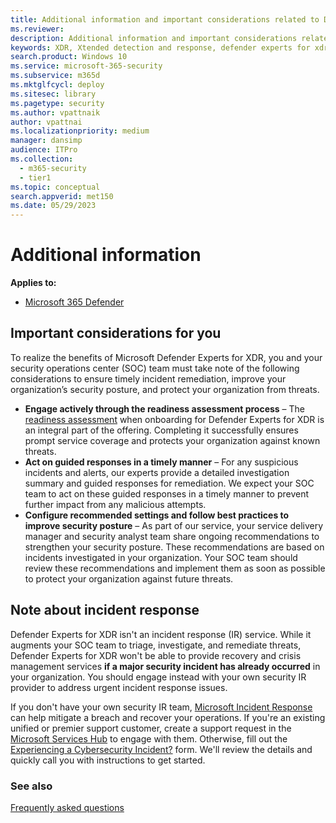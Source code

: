```yaml
---
title: Additional information and important considerations related to Defender Experts for XDR
ms.reviewer:
description: Additional information and important considerations related to Defender Experts for XDR
keywords: XDR, Xtended detection and response, defender experts for xdr, Microsoft Defender Experts for XDR, managed threat hunting, managed detection and response (MDR) service, service delivery manager, real-time visibility with XDR experts, Additional information related to XDR
search.product: Windows 10
ms.service: microsoft-365-security
ms.subservice: m365d
ms.mktglfcycl: deploy
ms.sitesec: library
ms.pagetype: security
ms.author: vpattnaik
author: vpattnai
ms.localizationpriority: medium
manager: dansimp
audience: ITPro
ms.collection:
  - m365-security
  - tier1
ms.topic: conceptual
search.appverid: met150
ms.date: 05/29/2023
---
```


# Additional information

**Applies to:**

- [Microsoft 365 Defender](https://go.microsoft.com/fwlink/?linkid=2118804)

## Important considerations for you

To realize the benefits of Microsoft Defender Experts for XDR, you and your security operations center (SOC) team must take note of the following considerations to ensure timely incident remediation, improve your organization’s security posture, and protect your organization from threats.

- **Engage actively through the readiness assessment process** – The [readiness assessment](get-started-xdr.md#run-initial-defender-experts-readiness-checks) when onboarding for Defender Experts for XDR is an integral part of the offering. Completing it successfully ensures prompt service coverage and protects your organization against known threats.
- **Act on guided responses in a timely manner** – For any suspicious incidents and alerts, our experts provide a detailed investigation summary and guided responses for remediation. We expect your SOC team to act on these guided responses in a timely manner to prevent further impact from any malicious attempts.
- **Configure recommended settings and follow best practices to improve security posture** – As part of our service, your service delivery manager and security analyst team share ongoing recommendations to strengthen your security posture. These recommendations are based on incidents investigated in your organization. Your SOC team should review these recommendations and implement them as soon as possible to protect your organization against future threats.

## Note about incident response

Defender Experts for XDR isn't an incident response (IR) service. While it augments your SOC team to triage, investigate, and remediate threats, Defender Experts for XDR won't be able to provide recovery and crisis management services **if a major security incident has already occurred** in your organization. You should engage instead with your own security IR provider to address urgent incident response issues.

If you don't have your own security IR team, [Microsoft Incident Response](https://www.microsoft.com/en-us/security/business/microsoft-incident-response
) can help mitigate a breach and recover your operations. If you're an existing unified or premier support customer, create a support request in the [Microsoft Services Hub](https://serviceshub.microsoft.com/home) to engage with them. Otherwise, fill out the [Experiencing a Cybersecurity Incident?](https://customervoice.microsoft.com/Pages/ResponsePage.aspx?id=v4j5cvGGr0GRqy180BHbRypQlJUvhTFIvfpiAfrpFQdUOTdRRFpDUFQ1TzNLVFZXV0VUOVlVN0szUiQlQCN0PWcu) form. We'll review the details and quickly call you with instructions to get started.

### See also

[Frequently asked questions](frequently-asked-questions.md)